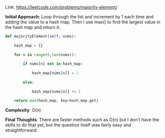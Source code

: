 Link: https://leetcode.com/problems/majority-element/

**Initial Approach:** 
Loop through the list and increment by 1 each time and adding the value to a hash map.
Then I use max() to find the largest value in the hash map and return it.

```python
def majorityElement(self, nums):
	
	hash_map = {}
	
	for n in range(0,len(nums)):
	
		if nums[n] not in hash_map:
		
			hash_map[nums[n]] = 1
		
		else:
		
			hash_map[nums[n]] += 1
	
	return max(hash_map, key=hash_map.get)
```

**Complexity**: O(n)

**Final Thoughts**: 
There are faster methods such as O(n) but I don't have the skills to do that yet, but the question itself was fairly easy and straightforward.